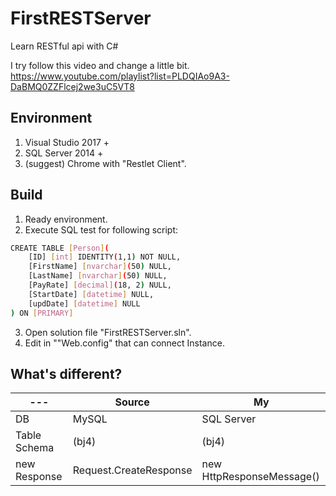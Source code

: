 # FirstRESTServer
Learn RESTful api with C#

I try follow this video and change a little bit.
https://www.youtube.com/playlist?list=PLDQIAo9A3-DaBMQ0ZZFlcej2we3uC5VT8

## Environment
1. Visual Studio 2017 +
2. SQL Server 2014 +
3. (suggest) Chrome with "Restlet Client".

## Build 
1. Ready environment.
2. Execute SQL test for following script: 
``` bash
CREATE TABLE [Person](
	[ID] [int] IDENTITY(1,1) NOT NULL,
	[FirstName] [nvarchar](50) NULL,
	[LastName] [nvarchar](50) NULL,
	[PayRate] [decimal](18, 2) NULL,
	[StartDate] [datetime] NULL,
	[updDate] [datetime] NULL
) ON [PRIMARY] 
```
3. Open solution file "FirstRESTServer.sln".
4. Edit <connectionStrings> in ""Web.config" that can connect Instance. 

## What's different?
|---|Source|My|
|---|---|---|
|DB|MySQL|SQL Server|
|Table Schema|(bj4)|(bj4)|
|new Response|Request.CreateResponse|new HttpResponseMessage()|

